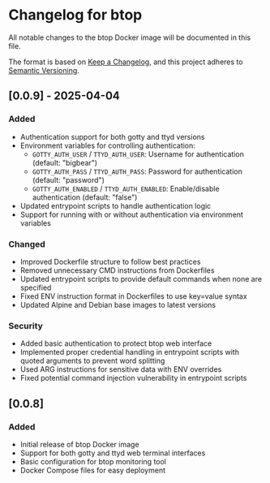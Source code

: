 # Changelog for btop

All notable changes to the btop Docker image will be documented in this file.

The format is based on [Keep a Changelog](https://keepachangelog.com/en/1.0.0/),
and this project adheres to [Semantic Versioning](https://semver.org/spec/v2.0.0.html).

## [0.0.9] - 2025-04-04

### Added

- Authentication support for both gotty and ttyd versions
- Environment variables for controlling authentication:
  - `GOTTY_AUTH_USER` / `TTYD_AUTH_USER`: Username for authentication (default: "bigbear")
  - `GOTTY_AUTH_PASS` / `TTYD_AUTH_PASS`: Password for authentication (default: "password")
  - `GOTTY_AUTH_ENABLED` / `TTYD_AUTH_ENABLED`: Enable/disable authentication (default: "false")
- Updated entrypoint scripts to handle authentication logic
- Support for running with or without authentication via environment variables

### Changed

- Improved Dockerfile structure to follow best practices
- Removed unnecessary CMD instructions from Dockerfiles
- Updated entrypoint scripts to provide default commands when none are specified
- Fixed ENV instruction format in Dockerfiles to use key=value syntax
- Updated Alpine and Debian base images to latest versions

### Security

- Added basic authentication to protect btop web interface
- Implemented proper credential handling in entrypoint scripts with quoted arguments to prevent word splitting
- Used ARG instructions for sensitive data with ENV overrides
- Fixed potential command injection vulnerability in entrypoint scripts

## [0.0.8]

### Added

- Initial release of btop Docker image
- Support for both gotty and ttyd web terminal interfaces
- Basic configuration for btop monitoring tool
- Docker Compose files for easy deployment

